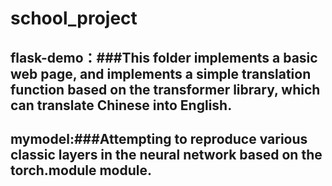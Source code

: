 # school_project
## flask-demo：###This folder implements a basic web page, and implements a simple translation function based on the transformer library, which can translate Chinese into English. 
## mymodel:###Attempting to reproduce various classic layers in the neural network based on the torch.module module.
